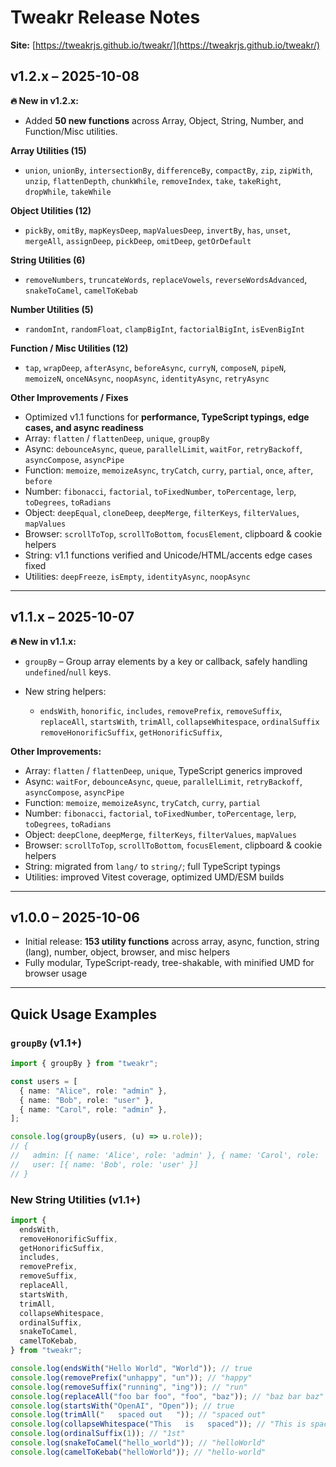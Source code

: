 # Tweakr Release Notes

**Site:** [https://tweakrjs.github.io/tweakr/](https://tweakrjs.github.io/tweakr/)

## v1.2.x – 2025-10-08

**🔥 New in v1.2.x:**

- Added **50 new functions** across Array, Object, String, Number, and Function/Misc utilities.

**Array Utilities (15)**

- `union`, `unionBy`, `intersectionBy`, `differenceBy`, `compactBy`, `zip`, `zipWith`, `unzip`,
  `flattenDepth`, `chunkWhile`, `removeIndex`, `take`, `takeRight`, `dropWhile`, `takeWhile`

**Object Utilities (12)**

- `pickBy`, `omitBy`, `mapKeysDeep`, `mapValuesDeep`, `invertBy`, `has`, `unset`, `mergeAll`,
  `assignDeep`, `pickDeep`, `omitDeep`, `getOrDefault`

**String Utilities (6)**

- `removeNumbers`, `truncateWords`, `replaceVowels`, `reverseWordsAdvanced`,
  `snakeToCamel`, `camelToKebab`

**Number Utilities (5)**

- `randomInt`, `randomFloat`, `clampBigInt`, `factorialBigInt`, `isEvenBigInt`

**Function / Misc Utilities (12)**

- `tap`, `wrapDeep`, `afterAsync`, `beforeAsync`, `curryN`, `composeN`, `pipeN`,
  `memoizeN`, `onceNAsync`, `noopAsync`, `identityAsync`, `retryAsync`

**Other Improvements / Fixes**

- Optimized v1.1 functions for **performance, TypeScript typings, edge cases, and async readiness**
- Array: `flatten` / `flattenDeep`, `unique`, `groupBy`
- Async: `debounceAsync`, `queue`, `parallelLimit`, `waitFor`, `retryBackoff`, `asyncCompose`, `asyncPipe`
- Function: `memoize`, `memoizeAsync`, `tryCatch`, `curry`, `partial`, `once`, `after`, `before`
- Number: `fibonacci`, `factorial`, `toFixedNumber`, `toPercentage`, `lerp`, `toDegrees`, `toRadians`
- Object: `deepEqual`, `cloneDeep`, `deepMerge`, `filterKeys`, `filterValues`, `mapValues`
- Browser: `scrollToTop`, `scrollToBottom`, `focusElement`, clipboard & cookie helpers
- String: v1.1 functions verified and Unicode/HTML/accents edge cases fixed
- Utilities: `deepFreeze`, `isEmpty`, `identityAsync`, `noopAsync`

---

## v1.1.x – 2025-10-07

**🔥 New in v1.1.x:**

- `groupBy` – Group array elements by a key or callback, safely handling `undefined`/`null` keys.
- New string helpers:

  - `endsWith`, `honorific`, `includes`, `removePrefix`, `removeSuffix`,
    `replaceAll`, `startsWith`, `trimAll`, `collapseWhitespace`, `ordinalSuffix` `removeHonorificSuffix`,
    `getHonorificSuffix`,

**Other Improvements:**

- Array: `flatten` / `flattenDeep`, `unique`, TypeScript generics improved
- Async: `waitFor`, `debounceAsync`, `queue`, `parallelLimit`, `retryBackoff`, `asyncCompose`, `asyncPipe`
- Function: `memoize`, `memoizeAsync`, `tryCatch`, `curry`, `partial`
- Number: `fibonacci`, `factorial`, `toFixedNumber`, `toPercentage`, `lerp`, `toDegrees`, `toRadians`
- Object: `deepClone`, `deepMerge`, `filterKeys`, `filterValues`, `mapValues`
- Browser: `scrollToTop`, `scrollToBottom`, `focusElement`, clipboard & cookie helpers
- String: migrated from `lang/` to `string/`; full TypeScript typings
- Utilities: improved Vitest coverage, optimized UMD/ESM builds

---

## v1.0.0 – 2025-10-06

- Initial release: **153 utility functions** across array, async, function, string (lang), number, object, browser, and misc helpers
- Fully modular, TypeScript-ready, tree-shakable, with minified UMD for browser usage

---

## Quick Usage Examples

### `groupBy` (v1.1+)

```ts
import { groupBy } from "tweakr";

const users = [
  { name: "Alice", role: "admin" },
  { name: "Bob", role: "user" },
  { name: "Carol", role: "admin" },
];

console.log(groupBy(users, (u) => u.role));
// {
//   admin: [{ name: 'Alice', role: 'admin' }, { name: 'Carol', role: 'admin' }],
//   user: [{ name: 'Bob', role: 'user' }]
// }
```

### New String Utilities (v1.1+)

```ts
import {
  endsWith,
  removeHonorificSuffix,
  getHonorificSuffix,
  includes,
  removePrefix,
  removeSuffix,
  replaceAll,
  startsWith,
  trimAll,
  collapseWhitespace,
  ordinalSuffix,
  snakeToCamel,
  camelToKebab,
} from "tweakr";

console.log(endsWith("Hello World", "World")); // true
console.log(removePrefix("unhappy", "un")); // "happy"
console.log(removeSuffix("running", "ing")); // "run"
console.log(replaceAll("foo bar foo", "foo", "baz")); // "baz bar baz"
console.log(startsWith("OpenAI", "Open")); // true
console.log(trimAll("   spaced out   ")); // "spaced out"
console.log(collapseWhitespace("This   is   spaced")); // "This is spaced"
console.log(ordinalSuffix(1)); // "1st"
console.log(snakeToCamel("hello_world")); // "helloWorld"
console.log(camelToKebab("helloWorld")); // "hello-world"
```
